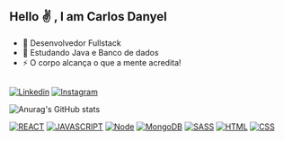 ## Hello ✌ , I am Carlos Danyel

<div>

  - 🔭 Desenvolvedor Fullstack
  - 🌱 Estudando Java e Banco de dados
  - ⚡ O corpo alcança o que a mente acredita! 
  ##
  <a href="https://www.linkedin.com/in/carlos-danyel-silva-teixeira-7b2a11210">[![Linkedin](https://img.shields.io/badge/LinkedIn-0077B5?style=for-the-badge&logo=linkedin&logoColor=white)]()<a/>
  <a href="https://www.instagram.com/_danyelzs/">[![Instagram](https://img.shields.io/badge/Instagram-E4405F?style=for-the-badge&logo=instagram&logoColor=white)]()<a/>

  ![Anurag's GitHub stats](https://github-readme-stats.vercel.app/api?username=CarlosDanyel&show_icons=true&theme=transparent)

  [![REACT](https://img.shields.io/badge/React-20232A?style=for-the-badge&logo=react&logoColor=61DAFB)]()
  [![JAVASCRIPT](https://img.shields.io/badge/JavaScript-F7DF1E?style=for-the-badge&logo=javascript&logoColor=white)]()
  [![Node](https://img.shields.io/badge/Node.js-43853D?style=for-the-badge&logo=node.js&logoColor=white)]()
  [![MongoDB](https://img.shields.io/badge/MongoDB-4EA94B?style=for-the-badge&logo=mongodb&logoColor=white)]()
  [![SASS](https://img.shields.io/badge/Sass-CC6699?style=for-the-badge&logo=sass&logoColor=white)]()
  [![HTML](https://img.shields.io/badge/HTML5-E34F26?style=for-the-badge&logo=html5&logoColor=white)]()
  [![CSS](https://img.shields.io/badge/CSS3-1572B6?style=for-the-badge&logo=css3&logoColor=white)]()
  
  ##  
<div> 
